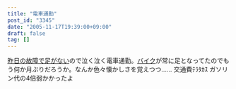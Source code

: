 ```yaml
---
title: "電車通勤"
post_id: "3345"
date: "2005-11-17T19:39:00+09:00"
draft: false
tag: []
---
```



[昨日の故障で足がない](/3344)ので泣く泣く電車通勤。[バイク](/tag/yb-1)が常に足となってたのでもう何か月ぶりだろうか。なんか色々懐かしさを覚えつつ…… 交通費ﾃﾗﾀｶｽ ガソリン代の4倍弱かかったよ
